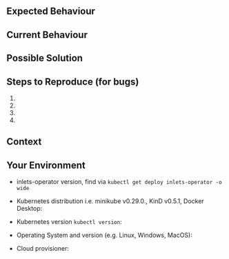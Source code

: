 <!--- Provide a general summary of the issue in the Title above -->

## Expected Behaviour
<!--- If you're describing a bug, tell us what should happen -->
<!--- If you're suggesting a change/improvement, tell us how it should work -->

## Current Behaviour
<!--- If describing a bug, tell us what happens instead of the expected behavior -->
<!--- If suggesting a change/improvement, explain the difference from current behavior -->

## Possible Solution
<!--- Not obligatory, but suggest a fix/reason for the bug, -->
<!--- or ideas how to implement the addition or change -->

## Steps to Reproduce (for bugs)
<!--- Provide a link to a live example, or an unambiguous set of steps to -->
<!--- reproduce this bug. Include code to reproduce, if relevant          -->
1.
2.
3.
4.

## Context
<!--- How has this issue affected you? What are you trying to accomplish? -->
<!--- Providing context helps us come up with a solution that is most useful in the real world -->


## Your Environment
<!--- Include as many relevant details about the environment you experienced the bug in -->

* inlets-operator version, find via `kubectl get deploy inlets-operator -o wide`


* Kubernetes distribution i.e. minikube v0.29.0., KinD v0.5.1, Docker Desktop:


* Kubernetes version `kubectl version`:


* Operating System and version (e.g. Linux, Windows, MacOS):


* Cloud provisioner:

